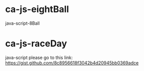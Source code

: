 # ca-js-eightBall
java-script-8Ball

# ca-js-raceDay
java-script
please go to this link:
https://gist.github.com/8c8956618f3042b4d20945bb0369adce


